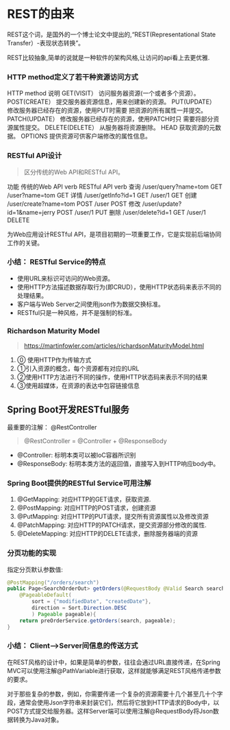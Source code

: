 # REST的由来

REST这个词，是国外的一个博士论文中提出的,“REST(Representational State Transfer）-表现状态转换”。

REST比较抽象,简单的说就是一种软件的架构风格,让访问的api看上去更优雅.

### HTTP method定义了若干种资源访问方式

HTTP method 			说明
GET(VISIT） 	访问服务器资源(一个或者多个资源）。
POST(CREATE） 	提交服务器资源信息，用来创建新的资源。
PUT(UPDATE） 	修改服务器已经存在的资源，使用PUT时需要
把资源的所有属性一并提交。
PATCH(UPDATE）  修改服务器已经存在的资源，使用PATCH时只
需要将部分资源属性提交。
DELETE(DELETE） 从服务器将资源删除。
HEAD 			获取资源的元数据。
OPTIONS   		提供资源可供客户端修改的属性信息。

### RESTful API设计

> 区分传统的Web API和RESTful API。

功能 传统的Web API 					verb  RESTful API 		verb
查询 /user/query?name=tom    		GET   /user?name=tom 	GET
详情 /user/getInfo?id=1 		 		GET   /user/1 			GET
创建 /user/create?name=tom   		POST  /user 			POST
修改 /user/update?id=1&name=jerry	POST  /user/1 			PUT
删除 /user/delete?id=1 			    GET   /user/1 			DELETE

为Web应用设计RESTful API，是项目初期的一项重要工作，它是实现前后端协同工作的关键。

### 小结： RESTful Service的特点

* 使用URL来标识可访问的Web资源。
* 使用HTTP方法描述数据存取行为(即CRUD），使用HTTP状态码来表示不同的处理结果。
* 客户端与Web Server之间使用json作为数据交换标准。
* RESTful只是一种风格，并不是强制的标准。

### Richardson Maturity Model

> https://martinfowler.com/articles/richardsonMaturityModel.html

1. ⓪ 使用HTTP作为传输方式
2. ①引入资源的概念，每个资源都有对应的URL
3. ②使用HTTP方法进行不同的操作，使用HTTP状态码来表示不同的结果
4. ③使用超媒体，在资源的表达中包容链接信息

## Spring Boot开发RESTful服务

最重要的注解： @RestController

> @RestController = @Controller + @ResponseBody

* @Controller: 标明本类可以被IoC容器所识别
* @ResponseBody: 标明本类方法的返回值，直接写入到HTTP响应body中。

### Spring Boot提供的RESTful Service可用注解

1. @GetMapping: 对应HTTP的GET请求，获取资源.
2. @PostMapping: 对应HTTP的POST请求，创建资源
3. @PutMapping: 对应HTTP的PUT请求，提交所有资源属性以及修改资源
4. @PatchMapping: 对应HTTP的PATCH请求，提交资源部分修改的属性.
5. @DeleteMapping: 对应HTTP的DELETE请求，删除服务器端的资源

### 分页功能的实现

指定分页默认参数值:

```java
@PostMapping("/orders/search")
public Page<SearchOrderOut> getOrders(@RequestBody @Valid Search search,
	@PageableDefault(
		sort = {"modifiedDate", "createdDate"},
		direction = Sort.Direction.DESC
		) Pageable pageable){
	return preOrderService.getOrders(search, pageable);
}
```

### 小结： Client-->Server间信息的传送方式

在REST风格的设计中，如果是简单的参数，往往会通过URL直接传递，在Spring MVC可以使用注解@PathVariable进行获取，这样就能够满足REST风格传递参数的要求。

对于那些复杂的参数，例如，你需要传递一个复杂的资源需要十几个甚至几十个字段，通常会使用Json字符串来封装它们，然后将它放到HTTP请求的Body中，以POST方式提交给服务器。这样Server端可以使用注解@RequestBody将Json数据转换为Java对象。